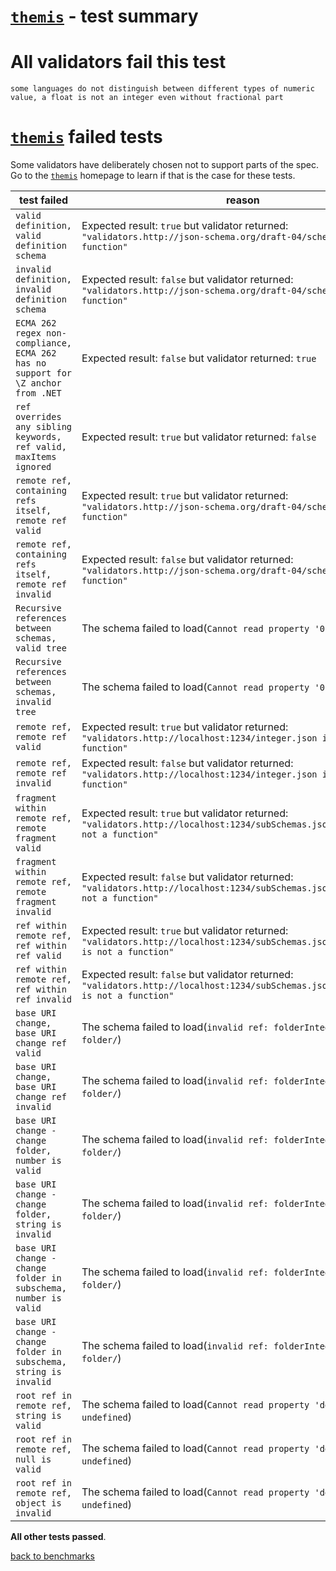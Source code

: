 # [`themis`](https://github.com/playlyfe/themis) - test summary

# All validators fail this test

`some languages do not distinguish between different types of numeric value, a float is not an integer even without fractional part`

# [`themis`](https://github.com/playlyfe/themis) failed tests

Some validators have deliberately chosen not to support parts of the spec. Go to the [`themis`](https://github.com/playlyfe/themis) homepage to learn if
that is the case for these tests.

|test failed|reason
|-----------|------
|`valid definition, valid definition schema`|Expected result: `true` but validator returned: `"validators.http://json-schema.org/draft-04/schema# is not a function"`
|`invalid definition, invalid definition schema`|Expected result: `false` but validator returned: `"validators.http://json-schema.org/draft-04/schema# is not a function"`
|`ECMA 262 regex non-compliance, ECMA 262 has no support for \Z anchor from .NET`|Expected result: `false` but validator returned: `true`
|`ref overrides any sibling keywords, ref valid, maxItems ignored`|Expected result: `true` but validator returned: `false`
|`remote ref, containing refs itself, remote ref valid`|Expected result: `true` but validator returned: `"validators.http://json-schema.org/draft-04/schema# is not a function"`
|`remote ref, containing refs itself, remote ref invalid`|Expected result: `false` but validator returned: `"validators.http://json-schema.org/draft-04/schema# is not a function"`
|`Recursive references between schemas, valid tree`|The schema failed to load(`Cannot read property '0' of undefined`)
|`Recursive references between schemas, invalid tree`|The schema failed to load(`Cannot read property '0' of undefined`)
|`remote ref, remote ref valid`|Expected result: `true` but validator returned: `"validators.http://localhost:1234/integer.json is not a function"`
|`remote ref, remote ref invalid`|Expected result: `false` but validator returned: `"validators.http://localhost:1234/integer.json is not a function"`
|`fragment within remote ref, remote fragment valid`|Expected result: `true` but validator returned: `"validators.http://localhost:1234/subSchemas.json#/integer is not a function"`
|`fragment within remote ref, remote fragment invalid`|Expected result: `false` but validator returned: `"validators.http://localhost:1234/subSchemas.json#/integer is not a function"`
|`ref within remote ref, ref within ref valid`|Expected result: `true` but validator returned: `"validators.http://localhost:1234/subSchemas.json#/refToInteger is not a function"`
|`ref within remote ref, ref within ref invalid`|Expected result: `false` but validator returned: `"validators.http://localhost:1234/subSchemas.json#/refToInteger is not a function"`
|`base URI change, base URI change ref valid`|The schema failed to load(`invalid ref: folderInteger.json in folder/`)
|`base URI change, base URI change ref invalid`|The schema failed to load(`invalid ref: folderInteger.json in folder/`)
|`base URI change - change folder, number is valid`|The schema failed to load(`invalid ref: folderInteger.json in folder/`)
|`base URI change - change folder, string is invalid`|The schema failed to load(`invalid ref: folderInteger.json in folder/`)
|`base URI change - change folder in subschema, number is valid`|The schema failed to load(`invalid ref: folderInteger.json in folder/`)
|`base URI change - change folder in subschema, string is invalid`|The schema failed to load(`invalid ref: folderInteger.json in folder/`)
|`root ref in remote ref, string is valid`|The schema failed to load(`Cannot read property 'definitions' of undefined`)
|`root ref in remote ref, null is valid`|The schema failed to load(`Cannot read property 'definitions' of undefined`)
|`root ref in remote ref, object is invalid`|The schema failed to load(`Cannot read property 'definitions' of undefined`)

**All other tests passed**.

[back to benchmarks](https://github.com/ebdrup/json-schema-benchmark)